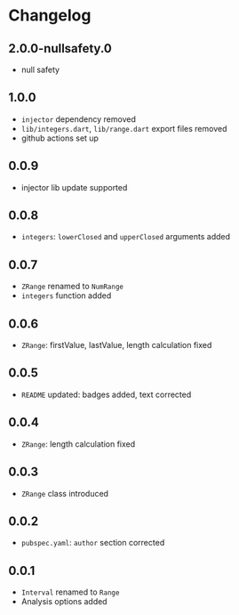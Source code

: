 # Changelog

## 2.0.0-nullsafety.0
- null safety

## 1.0.0
- `injector` dependency removed
- `lib/integers.dart`, `lib/range.dart` export files removed
- github actions set up

## 0.0.9
- injector lib update supported

## 0.0.8
- `integers`: `lowerClosed` and `upperClosed` arguments added

## 0.0.7
- `ZRange` renamed to `NumRange`
- `integers` function added 

## 0.0.6
- `ZRange`: firstValue, lastValue, length calculation fixed

## 0.0.5
- `README` updated: badges added, text corrected

## 0.0.4
- `ZRange`: length calculation fixed

## 0.0.3
- `ZRange` class introduced

## 0.0.2
- `pubspec.yaml`: `author` section corrected

## 0.0.1

- `Interval` renamed to `Range`
- Analysis options added
